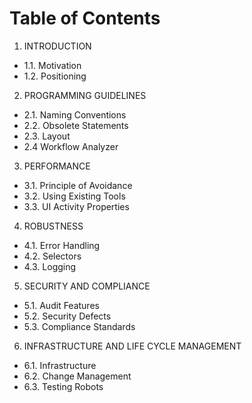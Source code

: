 # Table of Contents
1. INTRODUCTION
  * 1.1. Motivation
  * 1.2. Positioning
2. PROGRAMMING GUIDELINES								       
  * 2.1. Naming Conventions									        
  * 2.2. Obsolete Statements								                     
  * 2.3. Layout                                                                     					   
  * 2.4 Workflow Analyzer									        
3. PERFORMANCE										         
  * 3.1. Principle of Avoidance								         
  * 3.2. Using Existing Tools									         
  *	3.3. UI Activity Properties								         
4. ROBUSTNESS	       							                                             
  * 4.1. Error Handling	         
  * 4.2. Selectors
  * 4.3. Logging									                     
5. SECURITY AND COMPLIANCE								        
  * 5.1. Audit Features									        
  * 5.2. Security Defects									        
  * 5.3. Compliance Standards								        
6. INFRASTRUCTURE AND LIFE CYCLE MANAGEMENT					        
  * 6.1. Infrastructure										        
  * 6.2. Change Management								        
  * 6.3. Testing Robots									        

